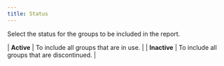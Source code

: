 ```yaml
---
title: Status
---
```



Select the status for the groups to be included in the report.


| **Active** | To include all groups that are in use. |
| **Inactive** | To include all groups that are discontinued. |

